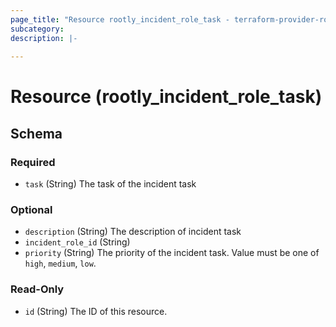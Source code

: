 ```yaml
---
page_title: "Resource rootly_incident_role_task - terraform-provider-rootly"
subcategory:
description: |-
    
---
```


# Resource (rootly_incident_role_task)





<!-- schema generated by tfplugindocs -->
## Schema

### Required

- `task` (String) The task of the incident task

### Optional

- `description` (String) The description of incident task
- `incident_role_id` (String)
- `priority` (String) The priority of the incident task. Value must be one of `high`, `medium`, `low`.

### Read-Only

- `id` (String) The ID of this resource.
